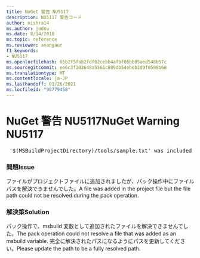 ```yaml
---
title: NuGet 警告 NU5117
description: NU5117 警告コード
author: mishra14
ms.author: jodou
ms.date: 8/14/2018
ms.topic: reference
ms.reviewer: anangaur
f1_keywords:
- NU5117
ms.openlocfilehash: 65b2f5fab2fdf02cebb4afbf06bb05aed548b57c
ms.sourcegitcommit: ee6c3f203648a5561c809db54ebeb1d0f0598b68
ms.translationtype: MT
ms.contentlocale: ja-JP
ms.lasthandoff: 01/26/2021
ms.locfileid: "98779458"
---
```

# <a name="nuget-warning-nu5117"></a><span data-ttu-id="e4b6a-103">NuGet 警告 NU5117</span><span class="sxs-lookup"><span data-stu-id="e4b6a-103">NuGet Warning NU5117</span></span>
<pre> '$(MSBuildProjectDirectory)/tools/sample.txt' was included in the project but the path could not be resolved. Skipping...</pre>

### <a name="issue"></a><span data-ttu-id="e4b6a-104">問題</span><span class="sxs-lookup"><span data-stu-id="e4b6a-104">Issue</span></span>

<span data-ttu-id="e4b6a-105">ファイルがプロジェクトファイルに追加されましたが、パック操作中にファイルパスを解決できませんでした。</span><span class="sxs-lookup"><span data-stu-id="e4b6a-105">A file was added in the project file but the file path could not be resolved during the pack operation.</span></span>


### <a name="solution"></a><span data-ttu-id="e4b6a-106">解決策</span><span class="sxs-lookup"><span data-stu-id="e4b6a-106">Solution</span></span>

<span data-ttu-id="e4b6a-107">パック操作で、msbuild 変数として追加されたファイルを解決できませんでした。</span><span class="sxs-lookup"><span data-stu-id="e4b6a-107">The pack operation could not resolve a file that was added as an msbuild variable.</span></span> <span data-ttu-id="e4b6a-108">完全に解決されたパスになるようにパスを更新してください。</span><span class="sxs-lookup"><span data-stu-id="e4b6a-108">Please update the path to be a fully resolved path.</span></span>

